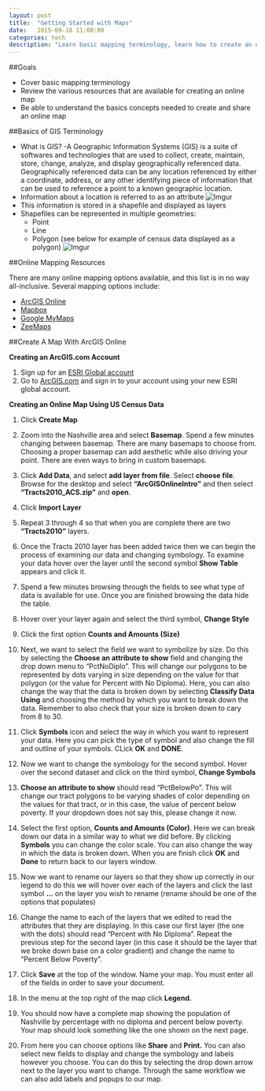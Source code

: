 ```yaml
---
layout: post
title:  "Getting Started with Maps"
date:   2015-09-18 11:00:00
categories: tech
description: "Learn basic mapping terminology, learn how to create an online map, and share your work with others."
---
```


##Goals

  * Cover basic mapping terminology
  * Review the various resources that are available for creating an online map  
  * Be able to understand the basics concepts needed to create and share an online map

##Basics of GIS Terminology

  * What is GIS?
    -A Geographic Information Systems (GIS) is a suite of softwares and technologies that are used to collect, create, maintain, store, change, analyze, and display geographically referenced data.  Geographically referenced data can be any location referenced by either a coordinate, address, or any other identifying piece of information that can be used to reference a point to a known geographic location.
  * Information about a location is referred to as an attribute
![Imgur](http://i.imgur.com/z5FKhjm.png)
  * This information is stored in a shapefile and displayed as layers
  * Shapefiles can be represented in multiple geometries:
     - Point
     - Line
     - Polygon (see below for example of census data displayed as a polygon)
![Imgur](http://i.imgur.com/parR3o9.png)    

##Online Mapping Resources

There are many online mapping options available, and this list is in no way all-inclusive.  Several mapping options include:

* [ArcGIS Online](https://www.arcgis.com/home/webmap/viewer.html?useExisting=1)
* [Mapbox](https://www.mapbox.com)
* [Google MyMaps](https://www.google.com/maps/d/)
* [ZeeMaps](https://www.zeemaps.com)

##Create A Map With ArcGIS Online

**Creating an ArcGIS.com Account**

1.  Sign up for an [ESRI Global account](https://accounts.esri.com/signup)
2.  Go to [ArcGIS.com](http://www.arcgis.com/) and sign in to your account using your new ESRI global account.


**Creating an Online Map Using US Census Data**

1.  Click **Create Map**

2.  Zoom into the Nashville area and select **Basemap**. Spend a few minutes changing between basemap.  There are many basemaps to choose from.  Choosing a proper basemap can add aesthetic while also driving your point.  There are even ways to bring in custom basemaps.

3.  Click **Add Data**, and select **add layer from file**.  Select **choose file**.  Browse for the desktop and select **“ArcGISOnlineIntro”** and then select **“Tracts2010\_ACS.zip”** and **open**.

4.  Click **Import Layer**

5.  Repeat 3 through 4 so that when you are complete there are two **“Tracts2010”** layers.

6.  Once the Tracts 2010 layer has been added twice then we can begin the process of examining our data and changing symbology. To examine your data hover over the layer until the second symbol **Show Table** appears and click it.

7.  Spend a few minutes browsing through the fields to see what type of data is available for use. Once you are finished browsing the data hide the table.

8. Hover over your layer again and select the third symbol, **Change Style**

9. Click the first option **Counts and Amounts (Size)** 

10.  Next, we want to select the field we want to symbolize by size. Do this by selecting the **Choose an attribute to show** field and changing the drop down menu to “PctNoDiplo”. This will change our polygons to be represented by dots varying in size depending on the value for that polygon (or the value for Percent with No Diploma). Here, you can also change the way that the data is broken down by selecting **Classify Data Using** and choosing the method by which you want to break down the data.  Remember to also check that your size is broken down to cary from 8 to 30.

11.  Click **Symbols** icon and select the way in which you want to represent your data.  Here you can pick the type of symbol and also change the fill and outline of your symbols.  CLick **OK** and **DONE**.

12.  Now we want to change the symbology for the second symbol.  Hover over the second dataset and click on the third symbol, **Change Symbols**

13. **Choose an attribute to show** should read “PctBelowPo”. This will change our tract polygons to be varying shades of color depending on the values for that tract, or in this case, the value of percent below poverty.  If your dropdown does not say this, please change it now.

14.  Select the first option, **Counts and Amounts (Color)**.  Here we can break down our data in a similar way to what we did before.  By clicking **Symbols** you can change the color scale.  You can also change the way in which the data is broken down. When you are finish click **OK** and **Done** to return back to our layers window.

15.  Now we want to rename our layers so that they show up correctly in our legend to do this we will hover over each of the layers and click the last symbol **...** on the layer you wish to rename (rename should be one of the options that populates)

16.  Change the name to each of the layers that we edited to read the attributes that they are displaying.  In this case our first layer (the one with the dots) should read “Percent with No Diploma”. Repeat the previous step for the second layer (in this case it should be the layer that we broke down base on a color gradient) and change the name to “Percent Below Poverty”.

17.  Click **Save** at the top of the window. Name your map. You must enter all of the fields in order to save your document.

18.  In the menu at the top right of the map click **Legend.**

19.  You should now have a complete map showing the population of Nashville by percentage with no diploma and percent below poverty.  Your map should look something like the one shown on the next page.

20.  From here you can choose options like **Share** and **Print.** You can also select new fields to display and change the symbology and labels however you choose. You can do this by selecting the drop down arrow next to the layer you want to change. Through the same workflow we can also add labels and popups to our map.
